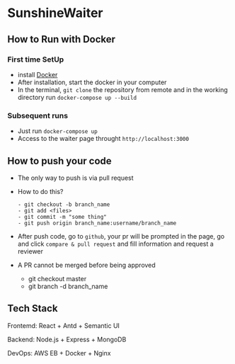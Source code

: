 # SunshineWaiter

## How to Run with Docker

### First time SetUp

- install [Docker](https://www.docker.com/products/docker-desktop)
- After installation, start the docker in your computer
- In the terminal, `git clone` the repository from remote and in the working directory run `docker-compose up --build`

### Subsequent runs

- Just run `docker-compose up`
- Access to the waiter page throught `http://localhost:3000`

## How to push your code

- The only way to push is via pull request
- How to do this?

  ```
  - git checkout -b branch_name
  - git add <files>
  - git commit -m "some thing"
  - git push origin branch_name:username/branch_name

  ```

- After push code, go to `github`, your pr will be prompted in the page, go and click `compare & pull request` and fill information and request a reviewer

- A PR cannot be merged before being approved
  - git checkout master
  - git branch -d branch_name

## Tech Stack

Frontemd: React + Antd + Semantic UI

Backend: Node.js + Express + MongoDB

DevOps: AWS EB + Docker + Nginx
